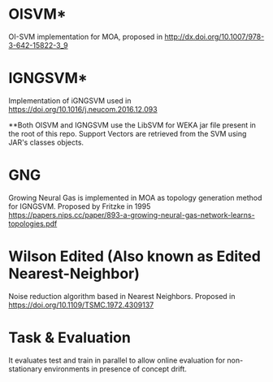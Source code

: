 OISVM*
===
OI-SVM implementation for MOA, proposed in http://dx.doi.org/10.1007/978-3-642-15822-3_9

IGNGSVM*
===
Implementation of iGNGSVM used in https://doi.org/10.1016/j.neucom.2016.12.093

**Both OISVM and IGNGSVM use the LibSVM for WEKA jar file present in the root of this repo. Support Vectors are retrieved from the SVM using JAR's classes objects.

GNG
===
Growing Neural Gas is implemented in MOA as topology generation method for IGNGSVM. Proposed by Fritzke in 1995 https://papers.nips.cc/paper/893-a-growing-neural-gas-network-learns-topologies.pdf 

Wilson Edited (Also known as Edited Nearest-Neighbor)
===
Noise reduction algorithm based in Nearest Neighbors. Proposed in https://doi.org/10.1109/TSMC.1972.4309137

Task & Evaluation
====
It evaluates test and train in parallel to allow online evaluation for non-stationary environments in presence of concept drift.


